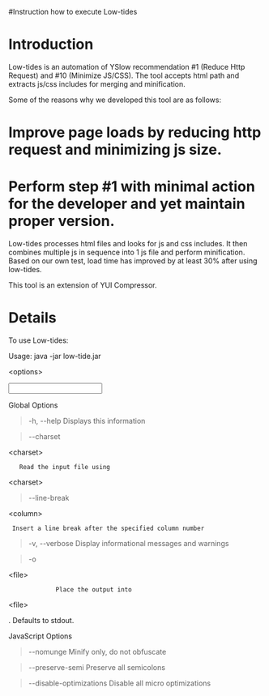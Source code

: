 #Instruction how to execute Low-tides

# Introduction #

Low-tides is an automation of YSlow recommendation #1 (Reduce Http Request) and #10 (Minimize JS/CSS). The tool accepts html path and extracts js/css includes for merging and minification.

Some of the reasons why we developed this tool are as follows:

# Improve page loads by reducing http request and minimizing js size.
# Perform step #1 with minimal action for the developer and yet maintain proper version.

Low-tides processes html files and looks for js and css includes. It then combines multiple js in sequence into 1 js file and perform minification. Based on our own test, load time has improved by at least 30% after using low-tides.

This tool is an extension of YUI Compressor.

# Details #

To use Low-tides:

Usage: java -jar low-tide.jar 

&lt;options&gt;

 <input file>

Global Options

> -h, --help                Displays this information

> --charset 

&lt;charset&gt;

       Read the input file using 

&lt;charset&gt;



> --line-break 

&lt;column&gt;

     Insert a line break after the specified column number

> -v, --verbose             Display informational messages and warnings

> -o 

&lt;file&gt;

                 Place the output into 

&lt;file&gt;

. Defaults to stdout.

JavaScript Options

> --nomunge                 Minify only, do not obfuscate

> --preserve-semi           Preserve all semicolons

> --disable-optimizations   Disable all micro optimizations
